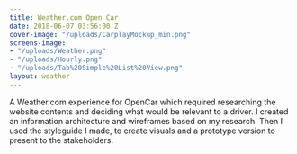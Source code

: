 ```yaml
---
title: Weather.com Open Car
date: 2018-06-07 03:56:00 Z
cover-image: "/uploads/CarplayMockup_min.png"
screens-image:
- "/uploads/Weather.png"
- "/uploads/Hourly.png"
- "/uploads/Tab%20Simple%20List%20View.png"
layout: weather
---
```


A Weather.com experience for OpenCar which required researching the website contents and deciding what would be relevant to a driver. I created an information architecture and wireframes based on my research. Then I used the styleguide I made, to create visuals and a prototype version to present to the stakeholders.